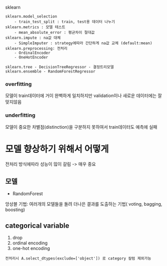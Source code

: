 sklearn

    sklearn.model_selection 
        - train_test_split : train, test용 데이터 나누기
    sklearn.metrics : 모델 테스트
        - mean_absolute_error : 평균차이 절대값
    sklearn.impute : na값 대체
        - SimpleImputer : strategy에따라 간단하게 na값 교체 (default:mean)
    sklearn.preprocessing: 전처리
        - OrdinalEncoder
        - OneHotEncoder
    
    sklearn.tree - DecisionTreeRegressor - 결정트리모델
    sklearn.ensemble - RandomForestRegressor
    

### overfitting

모델이 train데이터에 거이 완벽하게 일치하지만 validation이나 새로운 데이터에는 잘 맞지않음

### underfitting

모델이 중요한 차별점(distinction)을 구분하지 못하여서 train데이터도 예측에 실패

# 모델 향상하기 위해서 어떻게

전처리 방식에따라 성능이 많이 갈림 -> 매우 중요



## 모델

- RandomForest

앙상블 기법: 여러개의 모델들을 돌려 더나은 결과를 도출하는 기법( voting, bagging, boosting)


## categorical variable

1. drop
2. ordinal encoding
3. one-hot encoding
```
전처리시 A.select_dtypes(exclude=['object']) 로 category 칼럼 제외가능
```
